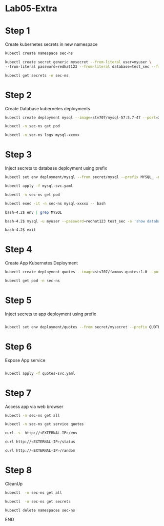 # Lab05-Extra
# Step 1

Create kubernetes secrets in new namespace 

```sh
kubectl create namespace sec-ns

kubectl create secret generic mysecret --from-literal user=myuser \ 
--from-literal password=redhat123 --from-literal database=test_sec --from-literal hostname=mysql -n sec-ns

kubectl get secrets -n sec-ns

```

# Step 2
Create Database kubernetes deployments 

```sh
kubectl create deployment mysql --image=stv707/mysql-57:5.7-47 --port=3306 -n sec-ns

kubectl -n sec-ns get pod

kubectl -n sec-ns logs mysql-xxxxx

```

# Step 3
Inject secrets to database deployment using prefix 

```sh
kubectl set env deployment/mysql --from secret/mysql --prefix MYSQL_ -n sec-ns

kubectl apply -f mysql-svc.yaml 

kubectl -n sec-ns get pod

kubectl exec -it -n sec-ns mysql-xxxxx -- bash

bash-4.2$ env | grep MYSQL

bash-4.2$ mysql -u myuser --password=redhat123 test_sec -e 'show databases;'

bash-4.2$ exit

```

# Step 4
Create App Kubernetes Deployment 


```sh
kubectl create deployment quotes --image=stv707/famous-quotes:1.0 --port=8000 -n sec-ns

kubectl get pod -n sec-ns

```

# Step 5
Inject secrets to app deployment using prefix 

```sh

kubectl set env deployment/quotes --from secret/mysecret --prefix QUOTES_ -n sec-ns

```

# Step 6 
Expose App service 
```sh 

kubectl apply -f quotes-svc.yaml

```

# Step 7 
Access app via web browser 

```sh 
kubectl -n sec-ns get all

kubectl -n sec-ns get service quotes

curl -s  http://<EXTERNAL-IP>/env

curl http://<EXTERNAL-IP>/status

curl http://<EXTERNAL-IP>/random

```

# Step 8 
CleanUp 
```sh 
kubectl  -n sec-ns get all

kubectl  -n sec-ns get secrets

kubectl delete namespaces sec-ns

```

END